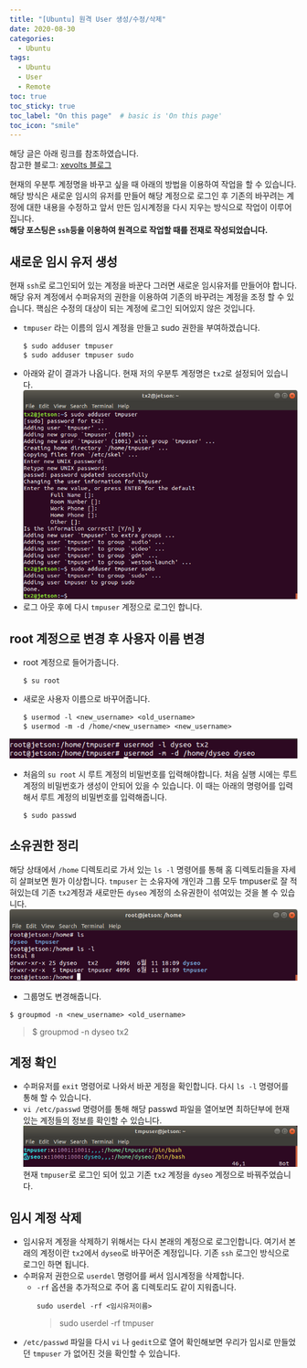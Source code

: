 ```yaml
---
title: "[Ubuntu] 원격 User 생성/수정/삭제"
date: 2020-08-30
categories:
  - Ubuntu
tags:
  - Ubuntu
  - User
  - Remote
toc: true
toc_sticky: true
toc_label: "On this page"  # basic is 'On this page'
toc_icon: "smile"
---
```


해당 글은 아래 링크를 참조하였습니다.  
참고한 블로그: [xevolts 블로그](https://xevolts.tistory.com/10)

현재의 우분투 계정명을 바꾸고 싶을 때 아래의 방법을 이용하여 작업을 할 수 있습니다.
해당 방식은 새로운 임시의 유저를 만들어 해당 계정으로 로그인 후 기존의 바꾸려는 계정에 대한 내용을 수정하고 앞서 만든 임시계정을 다시 지우는 방식으로 작업이 이루어 집니다.  
**해당 포스팅은 `ssh`등을 이용하여 원격으로 작업할 때를 전재로 작성되었습니다.**

## 새로운 임시 유저 생성
현재 `ssh`로 로그인되어 있는 계정을 바꾼다 그러면 새로운 임시유저를 만들어야 합니다. 해당 유저 계정에서 수퍼유저의 권한을 이용하여 기존의 바꾸려는 계정을 조정 할 수 있습니다. 핵심은 수정의 대상이 되는 계정에 로그인 되어있지 않은 것입니다.
- `tmpuser` 라는 이름의 임시 계정을 만들고 sudo 권한을 부여하겠습니다.  
  ```shell
  $ sudo adduser tmpuser  
  $ sudo adduser tmpuser sudo
  ```
- 아래와 같이 결과가 나옵니다. 현재 저의 우분투 계정명은 `tx2`로 설정되어 있습니다.
  ![](/assets/images/change_ubuntu_username/image00.png/)  
- 로그 아웃 후에 다시 `tmpuser` 계정으로 로그인 합니다. 

## root 계정으로 변경 후 사용자 이름 변경
- root 계정으로 들어가줍니다.  
  ```shell
  $ su root
  ```
- 새로운 사용자 이름으로 바꾸어줍니다.  
  ```shell
  $ usermod -l <new_username> <old_username>
  $ usermod -m -d /home/<new_username> <new_username>
  ``` 
![](/assets/images/change_ubuntu_username/image01.png)  
- 처음의 `su root` 시 루트 계정의 비밀번호를 입력해야합니다. 처음 실행 시에는 루트계정의 비밀번호가 생성이 안되어 있을 수 있습니다. 이 때는 아래의 명령어를 입력해서 루트 계정의 비밀번호를 입력해줍니다.  
  ```shell
  $ sudo passwd
  ```

## 소유권한 정리
해당 상태에서 `/home` 디렉토리로 가서 있는 `ls -l` 명령어를 통해 홈 디렉토리들을 자세히 살펴보면 뭔가 이상합니다. `tmpuser` 는 소유자에 개인과 그룹 모두 tmpuser로 잘 적혀있는데 기존 `tx2`계정과 새로만든 `dyseo` 계정의 소유권한이 섞여있는 것을 볼 수 있습니다.  
![](/assets/images/change_ubuntu_username/image02.png)  
- 그룹명도 변경해줍니다.  
```
$ groupmod -n <new_username> <old_username>
```
> $ groupmod -n dyseo tx2


## 계정 확인
- 수퍼유저를 `exit` 명령어로 나와서 바꾼 게정을 확인합니다. 다시 `ls -l` 명령어를 통해 할 수 있습니다.
- `vi /etc/passwd` 명령어를 통해 해당 passwd 파일을 열어보면 최하단부에 현재 있는 계정들의 정보를 확인할 수 있습니다.  
  ![](/assets/images/change_ubuntu_username/image03.png)
  현재 `tmpuser`로 로그인 되어 있고 기존 `tx2` 계정을 `dyseo` 계정으로 바꿔주었습니다.


## 임시 계정 삭제
- 임시유저 계정을 삭제하기 위해서는 다시 본래의 계정으로 로그인합니다. 여기서 본래의 계정이란 `tx2`에서 `dyseo`로 바꾸어준 계정입니다. 기존 `ssh` 로그인 방식으로 로그인 하면 됩니다.
- 수퍼유저 권한으로 `userdel` 명령어를 써서 임시계정을 삭제합니다.
  - `-rf` 옵션을 추가적으로 주어 홈 디렉토리도 같이 지워줍니다.  
    ```shell
    sudo userdel -rf <임시유저이름>
    ```
    > sudo userdel -rf tmpuser
- `/etc/passwd` 파일을 다시 `vi` 나 `gedit`으로 열어 확인해보면 
우리가 임시로 만들었던 `tmpuser` 가 없어진 것을 확인할 수 있습니다.

